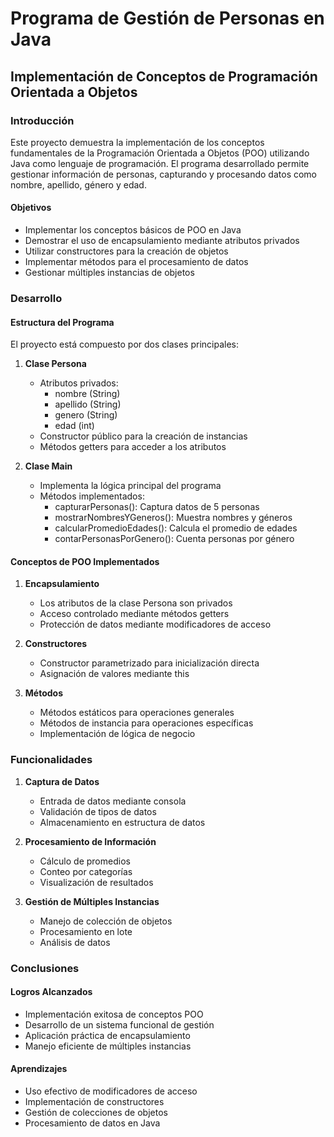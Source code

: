 # Programa de Gestión de Personas en Java
## Implementación de Conceptos de Programación Orientada a Objetos

### Introducción
Este proyecto demuestra la implementación de los conceptos fundamentales de la Programación Orientada a Objetos (POO) utilizando Java como lenguaje de programación. El programa desarrollado permite gestionar información de personas, capturando y procesando datos como nombre, apellido, género y edad.

#### Objetivos
- Implementar los conceptos básicos de POO en Java
- Demostrar el uso de encapsulamiento mediante atributos privados
- Utilizar constructores para la creación de objetos
- Implementar métodos para el procesamiento de datos
- Gestionar múltiples instancias de objetos

### Desarrollo

#### Estructura del Programa
El proyecto está compuesto por dos clases principales:

1. **Clase Persona**
   - Atributos privados:
     - nombre (String)
     - apellido (String)
     - genero (String)
     - edad (int)
   - Constructor público para la creación de instancias
   - Métodos getters para acceder a los atributos

2. **Clase Main**
   - Implementa la lógica principal del programa
   - Métodos implementados:
     - capturarPersonas(): Captura datos de 5 personas
     - mostrarNombresYGeneros(): Muestra nombres y géneros
     - calcularPromedioEdades(): Calcula el promedio de edades
     - contarPersonasPorGenero(): Cuenta personas por género

#### Conceptos de POO Implementados

1. **Encapsulamiento**
   - Los atributos de la clase Persona son privados
   - Acceso controlado mediante métodos getters
   - Protección de datos mediante modificadores de acceso

2. **Constructores**
   - Constructor parametrizado para inicialización directa
   - Asignación de valores mediante this

3. **Métodos**
   - Métodos estáticos para operaciones generales
   - Métodos de instancia para operaciones específicas
   - Implementación de lógica de negocio

### Funcionalidades

1. **Captura de Datos**
   - Entrada de datos mediante consola
   - Validación de tipos de datos
   - Almacenamiento en estructura de datos

2. **Procesamiento de Información**
   - Cálculo de promedios
   - Conteo por categorías
   - Visualización de resultados

3. **Gestión de Múltiples Instancias**
   - Manejo de colección de objetos
   - Procesamiento en lote
   - Análisis de datos

### Conclusiones

#### Logros Alcanzados
- Implementación exitosa de conceptos POO
- Desarrollo de un sistema funcional de gestión
- Aplicación práctica de encapsulamiento
- Manejo eficiente de múltiples instancias

#### Aprendizajes
- Uso efectivo de modificadores de acceso
- Implementación de constructores
- Gestión de colecciones de objetos
- Procesamiento de datos en Java

